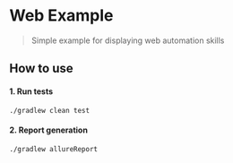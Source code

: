 # Web Example
> Simple example for displaying web automation skills

## How to use

#### 1. Run tests
```
./gradlew clean test
```
#### 2. Report generation 
```
./gradlew allureReport
```
